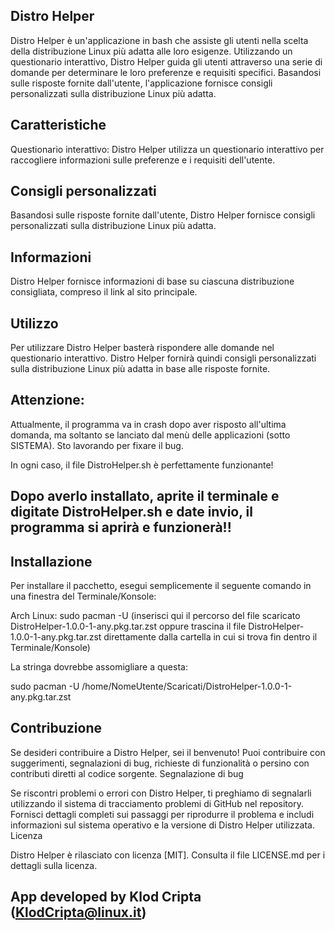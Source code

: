 ## Distro Helper

Distro Helper è un'applicazione in bash che assiste gli utenti nella scelta della distribuzione Linux più adatta alle loro esigenze. Utilizzando un questionario interattivo, Distro Helper guida gli utenti attraverso una serie di domande per determinare le loro preferenze e requisiti specifici. Basandosi sulle risposte fornite dall'utente, l'applicazione fornisce consigli personalizzati sulla distribuzione Linux più adatta.

## Caratteristiche

Questionario interattivo: Distro Helper utilizza un questionario interattivo per raccogliere informazioni sulle preferenze e i requisiti dell'utente.

## Consigli personalizzati

Basandosi sulle risposte fornite dall'utente, Distro Helper fornisce consigli personalizzati sulla distribuzione Linux più adatta.

## Informazioni

Distro Helper fornisce informazioni di base su ciascuna distribuzione consigliata, compreso il link al sito principale.

## Utilizzo

Per utilizzare Distro Helper basterà rispondere alle domande nel questionario interattivo. Distro Helper fornirà quindi consigli personalizzati sulla distribuzione Linux più adatta in base alle risposte fornite.

## Attenzione:

Attualmente, il programma va in crash dopo aver risposto all'ultima domanda, ma soltanto se lanciato dal menù delle applicazioni (sotto SISTEMA). Sto lavorando per fixare il bug. 

In ogni caso, il file DistroHelper.sh è perfettamente funzionante!
## Dopo averlo installato, aprite il terminale e digitate DistroHelper.sh e date invio, il programma si aprirà e funzionerà!!

## Installazione

Per installare il pacchetto, esegui semplicemente il seguente comando in una finestra del Terminale/Konsole:

Arch Linux: sudo pacman -U (inserisci qui il percorso del file scaricato DistroHelper-1.0.0-1-any.pkg.tar.zst oppure trascina il file DistroHelper-1.0.0-1-any.pkg.tar.zst direttamente dalla cartella in cui si trova fin dentro il Terminale/Konsole)

La stringa dovrebbe assomigliare a questa:

sudo pacman -U /home/NomeUtente/Scaricati/DistroHelper-1.0.0-1-any.pkg.tar.zst

## Contribuzione

Se desideri contribuire a Distro Helper, sei il benvenuto! Puoi contribuire con suggerimenti, segnalazioni di bug, richieste di funzionalità o persino con contributi diretti al codice sorgente.
Segnalazione di bug

Se riscontri problemi o errori con Distro Helper, ti preghiamo di segnalarli utilizzando il sistema di tracciamento problemi di GitHub nel repository. Fornisci dettagli completi sui passaggi per riprodurre il problema e includi informazioni sul sistema operativo e la versione di Distro Helper utilizzata.
Licenza

Distro Helper è rilasciato con licenza [MIT]. Consulta il file LICENSE.md per i dettagli sulla licenza.
## App developed by Klod Cripta (KlodCripta@linux.it)
